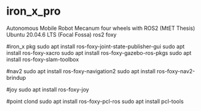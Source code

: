 # iron_x_pro
Autonomous Mobile Robot Mecanum four wheels with ROS2 (MtET Thesis)
Ubuntu 20.04.6 LTS (Focal Fossa)
ros2 foxy

#iron_x pkg
sudo apt install ros-foxy-joint-state-publisher-gui 
sudo apt install ros-foxy-xacro
sudo apt install ros-foxy-gazebo-ros-pkgs
sudo apt install ros-foxy-slam-toolbox

#nav2
sudo apt install ros-foxy-navigation2
sudo apt install ros-foxy-nav2-brindup

#joy
sudo apt install ros-foxy-joy

#point clond
sudo apt install ros-foxy-pcl-ros
sudo apt install pcl-tools
